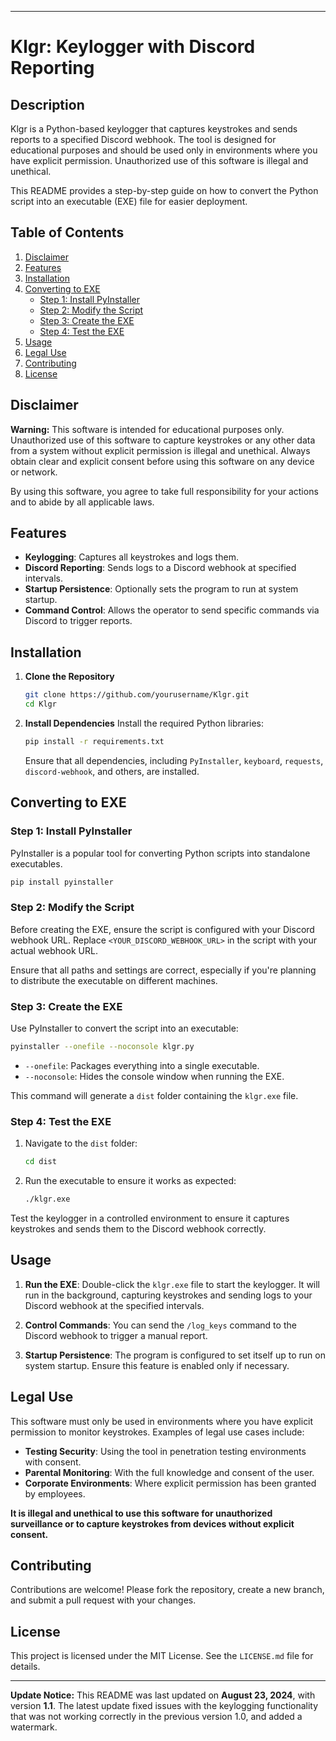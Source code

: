 
---

# Klgr: Keylogger with Discord Reporting

## Description

Klgr is a Python-based keylogger that captures keystrokes and sends reports to a specified Discord webhook. The tool is designed for educational purposes and should be used only in environments where you have explicit permission. Unauthorized use of this software is illegal and unethical.

This README provides a step-by-step guide on how to convert the Python script into an executable (EXE) file for easier deployment.

## Table of Contents

1. [Disclaimer](#disclaimer)
2. [Features](#features)
3. [Installation](#installation)
4. [Converting to EXE](#converting-to-exe)
   - [Step 1: Install PyInstaller](#step-1-install-pyinstaller)
   - [Step 2: Modify the Script](#step-2-modify-the-script)
   - [Step 3: Create the EXE](#step-3-create-the-exe)
   - [Step 4: Test the EXE](#step-4-test-the-exe)
5. [Usage](#usage)
6. [Legal Use](#legal-use)
7. [Contributing](#contributing)
8. [License](#license)

## Disclaimer

**Warning:** This software is intended for educational purposes only. Unauthorized use of this software to capture keystrokes or any other data from a system without explicit permission is illegal and unethical. Always obtain clear and explicit consent before using this software on any device or network.

By using this software, you agree to take full responsibility for your actions and to abide by all applicable laws.

## Features

- **Keylogging**: Captures all keystrokes and logs them.
- **Discord Reporting**: Sends logs to a Discord webhook at specified intervals.
- **Startup Persistence**: Optionally sets the program to run at system startup.
- **Command Control**: Allows the operator to send specific commands via Discord to trigger reports.

## Installation

1. **Clone the Repository**
   ```bash
   git clone https://github.com/yourusername/Klgr.git
   cd Klgr
   ```

2. **Install Dependencies**
   Install the required Python libraries:
   ```bash
   pip install -r requirements.txt
   ```

   Ensure that all dependencies, including `PyInstaller`, `keyboard`, `requests`, `discord-webhook`, and others, are installed.

## Converting to EXE

### Step 1: Install PyInstaller

PyInstaller is a popular tool for converting Python scripts into standalone executables.

```bash
pip install pyinstaller
```

### Step 2: Modify the Script

Before creating the EXE, ensure the script is configured with your Discord webhook URL. Replace `<YOUR_DISCORD_WEBHOOK_URL>` in the script with your actual webhook URL.

Ensure that all paths and settings are correct, especially if you're planning to distribute the executable on different machines.

### Step 3: Create the EXE

Use PyInstaller to convert the script into an executable:

```bash
pyinstaller --onefile --noconsole klgr.py
```

- `--onefile`: Packages everything into a single executable.
- `--noconsole`: Hides the console window when running the EXE.

This command will generate a `dist` folder containing the `klgr.exe` file.

### Step 4: Test the EXE

1. Navigate to the `dist` folder:
   ```bash
   cd dist
   ```

2. Run the executable to ensure it works as expected:
   ```bash
   ./klgr.exe
   ```

Test the keylogger in a controlled environment to ensure it captures keystrokes and sends them to the Discord webhook correctly.

## Usage

1. **Run the EXE**: Double-click the `klgr.exe` file to start the keylogger. It will run in the background, capturing keystrokes and sending logs to your Discord webhook at the specified intervals.

2. **Control Commands**: You can send the `/log_keys` command to the Discord webhook to trigger a manual report.

3. **Startup Persistence**: The program is configured to set itself up to run on system startup. Ensure this feature is enabled only if necessary.

## Legal Use

This software must only be used in environments where you have explicit permission to monitor keystrokes. Examples of legal use cases include:

- **Testing Security**: Using the tool in penetration testing environments with consent.
- **Parental Monitoring**: With the full knowledge and consent of the user.
- **Corporate Environments**: Where explicit permission has been granted by employees.

**It is illegal and unethical to use this software for unauthorized surveillance or to capture keystrokes from devices without explicit consent.**

## Contributing

Contributions are welcome! Please fork the repository, create a new branch, and submit a pull request with your changes.

## License

This project is licensed under the MIT License. See the `LICENSE.md` file for details.

---

**Update Notice:** This README was last updated on **August 23, 2024**, with version **1.1**. The latest update fixed issues with the keylogging functionality that was not working correctly in the previous version 1.0, and added a watermark. 


